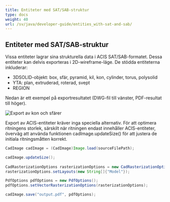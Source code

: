 ```yaml
---
title: Entiteter med SAT/SAB-struktur
type: docs
weight: 40
url: /sv/java/developer-guide/entities_with-sat-and-sab/
---
```


## **Entiteter med SAT/SAB-struktur**

Vissa entiteter lagrar sina strukturella data i ACIS SAT/SAB-formatet. Dessa entiteter kan delvis exporteras i 2D-wireframe-läge. De stödda entiteterna inkluderar:

*	3DSOLID-objekt: box, sfär, pyramid, kil, kon, cylinder, torus, polysolid
*	YTA: plan, extruderad, roterad, svept
*	REGION

Nedan är ett exempel på exportresultatet (DWG-fil till vänster, PDF-resultat till höger).

![Export av kon och sfärer](/_assets/guide/coneAndSpheres.png)

Export av ACIS-entiteter kräver inga speciella alternativ. För att optimera ritningens storlek, särskilt när ritningen endast innehåller ACIS-entiteter, överväg att använda funktionen cadImage.updateSize() för att justera de initiala ritningsmåtten korrekt.

```java
CadImage cadImage = (CadImage)Image.load(sourceFilePath);

cadImage.updateSize();
	
CadRasterizationOptions rasterizationOptions = new CadRasterizationOptions();
rasterizationOptions.setLayouts(new String[]{"Model"});

PdfOptions pdfOptions = new PdfOptions();
pdfOptions.setVectorRasterizationOptions(rasterizationOptions);

cadImage.save("output.pdf", pdfOptions);
```
